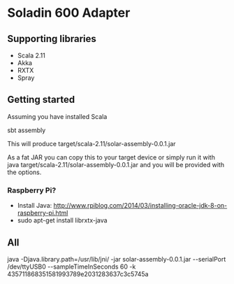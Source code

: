 # Soladin 600 Adapter


## Supporting libraries
* Scala 2.11
* Akka
* RXTX
* Spray

## Getting started

Assuming you have installed Scala

sbt assembly

This will produce target/scala-2.11/solar-assembly-0.0.1.jar

As a fat JAR you can copy this to your target device or simply run it with java target/scala-2.11/solar-assembly-0.0.1.jar and you will be provided with the options.

### Raspberry Pi?
* Install Java: http://www.rpiblog.com/2014/03/installing-oracle-jdk-8-on-raspberry-pi.html
* sudo apt-get install librxtx-java

## All
 java -Djava.library.path=/usr/lib/jni/ -jar solar-assembly-0.0.1.jar  --serialPort /dev/ttyUSB0  --sampleTimeInSeconds 60 -k 435711868351581993789e2031283637c3c5745a
